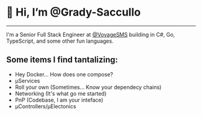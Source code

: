 # 👋 Hi, I’m @Grady-Saccullo

---

I'm a Senior Full Stack Engineer at [@VoyageSMS](https://voyagesms.com) building in C#, Go, TypeScript, and some other fun languages.

## Some items I find tantalizing:
- Hey Docker... How does one compose?
- µServices
- Roll your own (Sometimes... Know your dependecy chains)
- Networking (It's what go me started)
- PnP (Codebase, I am your inteface)
- µControllers/µElectonics
